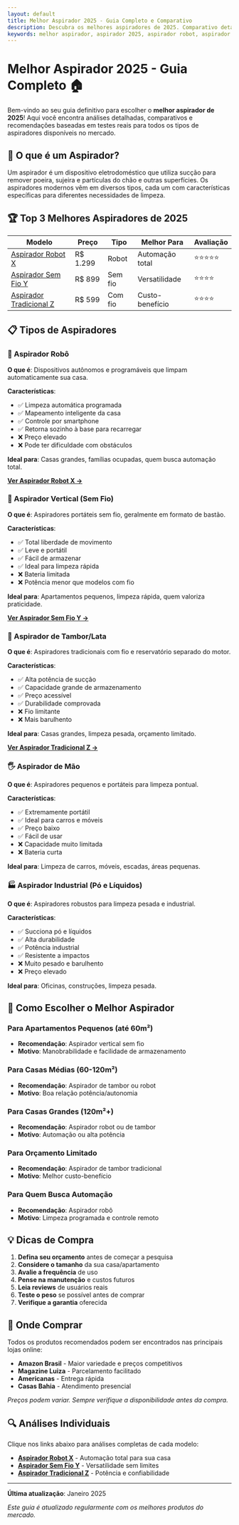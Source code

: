 ```yaml
---
layout: default
title: Melhor Aspirador 2025 - Guia Completo e Comparativo
description: Descubra os melhores aspiradores de 2025. Comparativo detalhado, preços, vantagens e desvantagens de cada modelo.
keywords: melhor aspirador, aspirador 2025, aspirador robot, aspirador sem fio, aspirador vertical, aspirador de tambor
---
```


# Melhor Aspirador 2025 - Guia Completo 🏠

Bem-vindo ao seu guia definitivo para escolher o **melhor aspirador de 2025**! Aqui você encontra análises detalhadas, comparativos e recomendações baseadas em testes reais para todos os tipos de aspiradores disponíveis no mercado.

## 🤔 O que é um Aspirador?

Um aspirador é um dispositivo eletrodoméstico que utiliza sucção para remover poeira, sujeira e partículas do chão e outras superfícies. Os aspiradores modernos vêm em diversos tipos, cada um com características específicas para diferentes necessidades de limpeza.

## 🏆 Top 3 Melhores Aspiradores de 2025

| Modelo | Preço | Tipo | Melhor Para | Avaliação |
|--------|-------|------|-------------|-----------|
| [Aspirador Robot X](#aspirador-x) | R$ 1.299 | Robot | Automação total | ⭐⭐⭐⭐⭐ |
| [Aspirador Sem Fio Y](#aspirador-y) | R$ 899 | Sem fio | Versatilidade | ⭐⭐⭐⭐ |
| [Aspirador Tradicional Z](#aspirador-z) | R$ 599 | Com fio | Custo-benefício | ⭐⭐⭐⭐ |

## 📋 Tipos de Aspiradores

### 🤖 Aspirador Robô
**O que é**: Dispositivos autônomos e programáveis que limpam automaticamente sua casa.

**Características**:
- ✅ Limpeza automática programada
- ✅ Mapeamento inteligente da casa
- ✅ Controle por smartphone
- ✅ Retorna sozinho à base para recarregar
- ❌ Preço elevado
- ❌ Pode ter dificuldade com obstáculos

**Ideal para**: Casas grandes, famílias ocupadas, quem busca automação total.

**[Ver Aspirador Robot X →](./aspirador-x/)**

### 🔋 Aspirador Vertical (Sem Fio)
**O que é**: Aspiradores portáteis sem fio, geralmente em formato de bastão.

**Características**:
- ✅ Total liberdade de movimento
- ✅ Leve e portátil
- ✅ Fácil de armazenar
- ✅ Ideal para limpeza rápida
- ❌ Bateria limitada
- ❌ Potência menor que modelos com fio

**Ideal para**: Apartamentos pequenos, limpeza rápida, quem valoriza praticidade.

**[Ver Aspirador Sem Fio Y →](./aspirador-y/)**

### 🔌 Aspirador de Tambor/Lata
**O que é**: Aspiradores tradicionais com fio e reservatório separado do motor.

**Características**:
- ✅ Alta potência de sucção
- ✅ Capacidade grande de armazenamento
- ✅ Preço acessível
- ✅ Durabilidade comprovada
- ❌ Fio limitante
- ❌ Mais barulhento

**Ideal para**: Casas grandes, limpeza pesada, orçamento limitado.

**[Ver Aspirador Tradicional Z →](./aspirador-z/)**

### 🖐️ Aspirador de Mão
**O que é**: Aspiradores pequenos e portáteis para limpeza pontual.

**Características**:
- ✅ Extremamente portátil
- ✅ Ideal para carros e móveis
- ✅ Preço baixo
- ✅ Fácil de usar
- ❌ Capacidade muito limitada
- ❌ Bateria curta

**Ideal para**: Limpeza de carros, móveis, escadas, áreas pequenas.

### 🏭 Aspirador Industrial (Pó e Líquidos)
**O que é**: Aspiradores robustos para limpeza pesada e industrial.

**Características**:
- ✅ Succiona pó e líquidos
- ✅ Alta durabilidade
- ✅ Potência industrial
- ✅ Resistente a impactos
- ❌ Muito pesado e barulhento
- ❌ Preço elevado

**Ideal para**: Oficinas, construções, limpeza pesada.

## 🎯 Como Escolher o Melhor Aspirador

### Para Apartamentos Pequenos (até 60m²)
- **Recomendação**: Aspirador vertical sem fio
- **Motivo**: Manobrabilidade e facilidade de armazenamento

### Para Casas Médias (60-120m²)
- **Recomendação**: Aspirador de tambor ou robot
- **Motivo**: Boa relação potência/autonomia

### Para Casas Grandes (120m²+)
- **Recomendação**: Aspirador robot ou de tambor
- **Motivo**: Automação ou alta potência

### Para Orçamento Limitado
- **Recomendação**: Aspirador de tambor tradicional
- **Motivo**: Melhor custo-benefício

### Para Quem Busca Automação
- **Recomendação**: Aspirador robô
- **Motivo**: Limpeza programada e controle remoto

## 💡 Dicas de Compra

1. **Defina seu orçamento** antes de começar a pesquisa
2. **Considere o tamanho** da sua casa/apartamento
3. **Avalie a frequência** de uso
4. **Pense na manutenção** e custos futuros
5. **Leia reviews** de usuários reais
6. **Teste o peso** se possível antes de comprar
7. **Verifique a garantia** oferecida

## 🛒 Onde Comprar

Todos os produtos recomendados podem ser encontrados nas principais lojas online:

- **Amazon Brasil** - Maior variedade e preços competitivos
- **Magazine Luiza** - Parcelamento facilitado
- **Americanas** - Entrega rápida
- **Casas Bahia** - Atendimento presencial

*Preços podem variar. Sempre verifique a disponibilidade antes da compra.*

## 🔍 Análises Individuais

Clique nos links abaixo para análises completas de cada modelo:

- [**Aspirador Robot X**](./aspirador-x/) - Automação total para sua casa
- [**Aspirador Sem Fio Y**](./aspirador-y/) - Versatilidade sem limites
- [**Aspirador Tradicional Z**](./aspirador-z/) - Potência e confiabilidade

---

**Última atualização**: Janeiro 2025

*Este guia é atualizado regularmente com os melhores produtos do mercado.*
